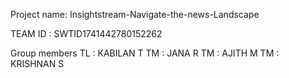 Project name: Insightstream-Navigate-the-news-Landscape

TEAM ID : SWTID1741442780152262

Group members
TL : KABILAN T
TM : JANA R
TM : AJITH M
TM : KRISHNAN S
